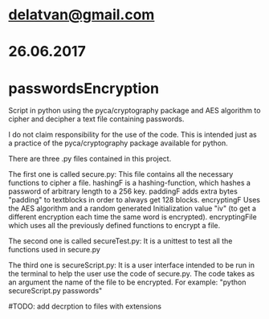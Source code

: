 # delatvan@gmail.com
# 26.06.2017
# passwordsEncryption

Script in python using the pyca/cryptography package and AES algorithm to cipher and decipher a text file containing passwords.

I do not claim responsibility for the use of the code. This is intended just as a practice of the pyca/cryptography package available for python.

There are three .py files contained in this project.

The first one is called secure.py:
This file contains all the necessary functions to cipher a file. 
hashingF is a hashing-function, which hashes a password of arbitrary length to a 256 key.
paddingF adds extra bytes "padding" to textblocks in order to always get 128 blocks.
encryptingF Uses the AES algorithm and a random generated Initialization value "iv" (to get a different
encryption each time the same word is encrypted).
encryptingFile which uses all the previously defined functions to encrypt a file. 

The second one is called secureTest.py:
It is a unittest to test all the functions used in secure.py

The third one is secureScript.py:
It is a user interface intended to be run in the terminal to help the user use the code of secure.py.
The code takes as an argument the name of the file to be encrypted. For example:
"python secureScript.py passwords"

#TODO: add decrption to files with extensions
